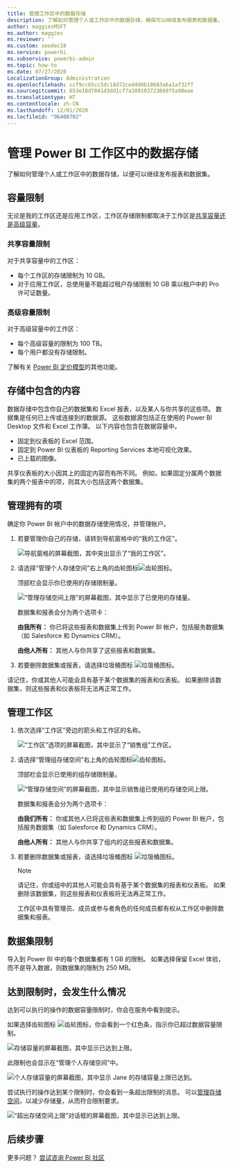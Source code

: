 ```yaml
---
title: 管理工作区中的数据存储
description: 了解如何管理个人或工作区中的数据存储，确保可以继续发布报表和数据集。
author: maggiesMSFT
ms.author: maggies
ms.reviewer: ''
ms.custom: seodec18
ms.service: powerbi
ms.subservice: powerbi-admin
ms.topic: how-to
ms.date: 07/27/2020
LocalizationGroup: Administration
ms.openlocfilehash: ccf9cc65cc5dc18d72ced490b18683a6a1af32ff
ms.sourcegitcommit: 653e18d7041d3dd1cf7a38010372366975a98eae
ms.translationtype: HT
ms.contentlocale: zh-CN
ms.lasthandoff: 12/01/2020
ms.locfileid: "96408702"
---
```

# <a name="manage-data-storage-in-power-bi-workspaces"></a>管理 Power BI 工作区中的数据存储

了解如何管理个人或工作区中的数据存储，以便可以继续发布报表和数据集。

## <a name="capacity-limits"></a>容量限制

无论是我的工作区还是应用工作区，工作区存储限制都取决于工作区是[共享容量还是高级容量](../fundamentals/service-basic-concepts.md#capacities)。

### <a name="shared-capacity-limits"></a>共享容量限制
对于共享容量中的工作区： 

- 每个工作区的存储限制为 10 GB。
- 对于应用工作区，总使用量不能超过租户存储限制 10 GB 乘以租户中的 Pro 许可证数量。

### <a name="premium-capacity-limits"></a>高级容量限制
对于高级容量中的工作区：
- 每个高级容量的限制为 100 TB。
- 每个用户都没有存储限制。

了解有关 [Power BI 定价模型](https://powerbi.microsoft.com/pricing)的其他功能。

## <a name="whats-included-in-storage"></a>存储中包含的内容

数据存储中包含你自己的数据集和 Excel 报表，以及某人与你共享的这些项。 数据集是任何已上传或连接到的数据源。 这些数据源包括正在使用的 Power BI Desktop 文件和 Excel 工作簿。 以下内容也包含在数据容量中。

* 固定到仪表板的 Excel 范围。
* 固定到 Power BI 仪表板的 Reporting Services 本地可视化效果。
* 已上载的图像。

共享仪表板的大小因其上的固定内容而有所不同。 例如，如果固定分属两个数据集的两个报表中的项，则其大小包括这两个数据集。

## <a name="manage-items-you-own"></a>管理拥有的项

确定你 Power BI 帐户中的数据存储使用情况，并管理帐户。

1. 若要管理你自己的存储，请转到导航窗格中的“我的工作区”。
   
    ![导航窗格的屏幕截图，其中突出显示了“我的工作区”。](media/service-admin-manage-your-data-storage-in-power-bi/pbi_myworkspace.png)

2. 请选择“管理个人存储空间”右上角的齿轮图标![齿轮图标](media/service-admin-manage-your-data-storage-in-power-bi/pbi_gearicon.png)。
   
    顶部栏会显示你已使用的存储限制量。
   
    ![“管理存储空间上限”的屏幕截图，其中显示了已使用的存储量。](media/service-admin-manage-your-data-storage-in-power-bi/pbi_persnlstorage.png)
   
    数据集和报表会分为两个选项卡：
   
    **由我所有：** 你已将这些报表和数据集上传到 Power BI 帐户，包括服务数据集（如 Salesforce 和 Dynamics CRM）。  

    **由他人所有：** 其他人与你共享了这些报表和数据集。
1. 若要删除数据集或报表，请选择垃圾桶图标 ![垃圾桶图标](media/service-admin-manage-your-data-storage-in-power-bi/pbi_deleteicon.png)。

请记住，你或其他人可能会具有基于某个数据集的报表和仪表板。 如果删除该数据集，则这些报表和仪表板将无法再正常工作。

## <a name="manage-your-workspace"></a>管理工作区
1. 依次选择“工作区”旁边的箭头和工作区的名称。
   
    ![“工作区”选项的屏幕截图，其中显示了“销售组”工作区。](media/service-admin-manage-your-data-storage-in-power-bi/pbi_groupworkspaces.png)
2. 请选择“管理组存储空间”右上角的齿轮图标![齿轮图标](media/service-admin-manage-your-data-storage-in-power-bi/pbi_gearicon.png)。
   
    顶部栏会显示已使用的组存储限制量。
   
    ![“管理存储空间”的屏幕截图，其中显示销售组已使用的存储空间上限。](media/service-admin-manage-your-data-storage-in-power-bi/pbi_groupstorage.png)
   
    数据集和报表会分为两个选项卡：
   
    **由我们所有：** 你或其他人已将这些表和数据集上传到组的 Power BI 帐户，包括服务数据集（如 Salesforce 和 Dynamics CRM）。

    **由他人所有：** 其他人与你共享了组内的这些报表和数据集。

3. 若要删除数据集或报表，请选择垃圾桶图标 ![垃圾桶图标](media/service-admin-manage-your-data-storage-in-power-bi/pbi_deleteicon.png)。
   
   > [!NOTE]
   > 请记住，你或组中的其他人可能会具有基于某个数据集的报表和仪表板。 如果删除该数据集，则这些报表和仪表板将无法再正常工作。
   
   工作区中具有管理员、成员或参与者角色的任何成员都有权从工作区中删除数据集和报表。

## <a name="dataset-limits"></a>数据集限制
导入到 Power BI 中的每个数据集都有 1 GB 的限制。 如果选择保留 Excel 体验，而不是导入数据，则数据集的限制为 250 MB。

## <a name="what-happens-when-you-reach-a-limit"></a>达到限制时，会发生什么情况
达到可以执行的操作的数据容量限制时，你会在服务中看到提示。 

如果选择齿轮图标 ![齿轮图标](media/service-admin-manage-your-data-storage-in-power-bi/pbi_gearicon.png)，你会看到一个红色条，指示你已超过数据容量限制。

![存储容量的屏幕截图，其中显示已达到上限。](media/service-admin-manage-your-data-storage-in-power-bi/manage-storage-limit.png)

此限制也会显示在“管理个人存储空间”中。

 ![个人存储容量的屏幕截图，其中显示 Jane 的存储容量上限已达到。](media/service-admin-manage-your-data-storage-in-power-bi/manage-storage-limit2.png)

 尝试执行的操作达到某个限制时，你会看到一条超出限制的消息。 可以[管理存储空间](#manage-items-you-own)，以减少存储量，从而符合限制要求。

 ![“超出存储空间上限”对话框的屏幕截图，其中显示已达到上限。](media/service-admin-manage-your-data-storage-in-power-bi/powerbi-pro-over-limit.png)

 ## <a name="next-steps"></a>后续步骤

 更多问题？ [尝试咨询 Power BI 社区](https://community.powerbi.com/)
